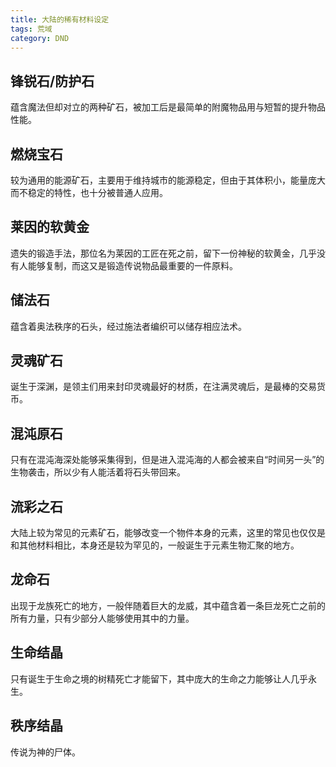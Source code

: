 ```yaml
---
title: 大陆的稀有材料设定
tags: 荒域
category: DND
---
```


## 锋锐石/防护石
蕴含魔法但却对立的两种矿石，被加工后是最简单的附魔物品用与短暂的提升物品性能。
## 燃烧宝石
较为通用的能源矿石，主要用于维持城市的能源稳定，但由于其体积小，能量庞大而不稳定的特性，也十分被普通人应用。
## 莱因的软黄金
遗失的锻造手法，那位名为莱因的工匠在死之前，留下一份神秘的软黄金，几乎没有人能够复制，而这又是锻造传说物品最重要的一件原料。
## 储法石
蕴含着奥法秩序的石头，经过施法者编织可以储存相应法术。
## 灵魂矿石
诞生于深渊，是领主们用来封印灵魂最好的材质，在注满灵魂后，是最棒的交易货币。
## 混沌原石
只有在混沌海深处能够采集得到，但是进入混沌海的人都会被来自“时间另一头”的生物袭击，所以少有人能活着将石头带回来。
## 流彩之石
大陆上较为常见的元素矿石，能够改变一个物件本身的元素，这里的常见也仅仅是和其他材料相比，本身还是较为罕见的，一般诞生于元素生物汇聚的地方。
## 龙命石
出现于龙族死亡的地方，一般伴随着巨大的龙威，其中蕴含着一条巨龙死亡之前的所有力量，只有少部分人能够使用其中的力量。
## 生命结晶
只有诞生于生命之境的树精死亡才能留下，其中庞大的生命之力能够让人几乎永生。
## 秩序结晶
传说为神的尸体。

